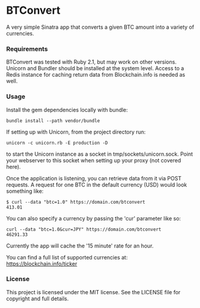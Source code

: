 # BTConvert

A very simple Sinatra app that converts a given BTC amount into a variety of currencies.

### Requirements

BTConvert was tested with Ruby 2.1, but may work on other versions. Unicorn and Bundler should be installed at the system level. Access to a Redis instance for caching return data from Blockchain.info is needed as well.

### Usage

Install the gem dependencies locally with bundle:

```
bundle install --path vendor/bundle
```

If setting up with Unicorn, from the project directory run:

```
unicorn -c unicorn.rb -E production -D
```

to start the Unicorn instance as a socket in tmp/sockets/unicorn.sock. Point your webserver to this socket when setting up your proxy (not covered here).

Once the application is listening, you can retrieve data from it via POST requests. A request for one BTC in the default currency (USD) would look something like:

```
$ curl --data "btc=1.0" https://domain.com/btconvert
413.01
```

You can also specify a currency by passing the 'cur' parameter like so:

```
curl --data "btc=1.0&cur=JPY" https://domain.com/btconvert
46291.33
```

Currently the app will cache the '15 minute' rate for an hour.

You can find a full list of supported currencies at: https://blockchain.info/ticker

### License

This project is licensed under the MIT license. See the LICENSE file for copyright and full details.
